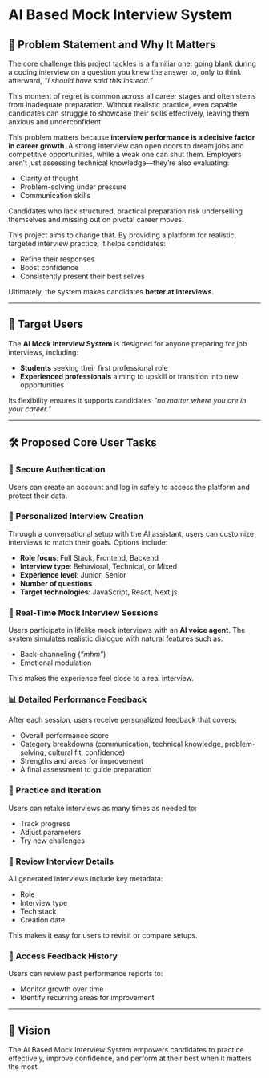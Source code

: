 # AI Based Mock Interview System

## 📌 Problem Statement and Why It Matters  

The core challenge this project tackles is a familiar one: going blank during a coding interview on a question you knew the answer to, only to think afterward, *“I should have said this instead.”*  

This moment of regret is common across all career stages and often stems from inadequate preparation. Without realistic practice, even capable candidates can struggle to showcase their skills effectively, leaving them anxious and underconfident.  

This problem matters because **interview performance is a decisive factor in career growth**. A strong interview can open doors to dream jobs and competitive opportunities, while a weak one can shut them. Employers aren’t just assessing technical knowledge—they’re also evaluating:  

- Clarity of thought  
- Problem-solving under pressure  
- Communication skills  

Candidates who lack structured, practical preparation risk underselling themselves and missing out on pivotal career moves.  

This project aims to change that. By providing a platform for realistic, targeted interview practice, it helps candidates:  

- Refine their responses  
- Boost confidence  
- Consistently present their best selves  

Ultimately, the system makes candidates **better at interviews**.  

---

## 🎯 Target Users  

The **AI Mock Interview System** is designed for anyone preparing for job interviews, including:  

- **Students** seeking their first professional role  
- **Experienced professionals** aiming to upskill or transition into new opportunities  

Its flexibility ensures it supports candidates *“no matter where you are in your career.”*  

---

## 🛠️ Proposed Core User Tasks  

### 🔐 Secure Authentication  
Users can create an account and log in safely to access the platform and protect their data.  

### 🎨 Personalized Interview Creation  
Through a conversational setup with the AI assistant, users can customize interviews to match their goals. Options include:  

- **Role focus**: Full Stack, Frontend, Backend  
- **Interview type**: Behavioral, Technical, or Mixed  
- **Experience level**: Junior, Senior  
- **Number of questions**  
- **Target technologies**: JavaScript, React, Next.js  

### 🎤 Real-Time Mock Interview Sessions  
Users participate in lifelike mock interviews with an **AI voice agent**. The system simulates realistic dialogue with natural features such as:  

- Back-channeling (*“mhm”*)  
- Emotional modulation  

This makes the experience feel close to a real interview.  

### 📊 Detailed Performance Feedback  
After each session, users receive personalized feedback that covers:  

- Overall performance score  
- Category breakdowns (communication, technical knowledge, problem-solving, cultural fit, confidence)  
- Strengths and areas for improvement  
- A final assessment to guide preparation  

### 🔄 Practice and Iteration  
Users can retake interviews as many times as needed to:  

- Track progress  
- Adjust parameters  
- Try new challenges  

### 📂 Review Interview Details  
All generated interviews include key metadata:  

- Role  
- Interview type  
- Tech stack  
- Creation date  

This makes it easy for users to revisit or compare setups.  

### 📜 Access Feedback History  
Users can review past performance reports to:  

- Monitor growth over time  
- Identify recurring areas for improvement  

---

## 🚀 Vision  

The AI Based Mock Interview System empowers candidates to practice effectively, improve confidence, and perform at their best when it matters the most.  


